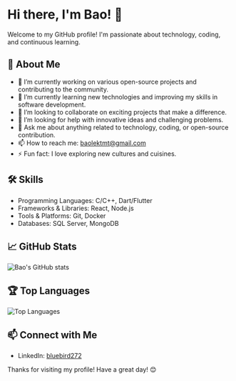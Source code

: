 # Hi there, I'm Bao! 👋

Welcome to my GitHub profile! I'm passionate about technology, coding, and continuous learning.

## 🚀 About Me

- 🔭 I’m currently working on various open-source projects and contributing to the community.
- 🌱 I’m currently learning new technologies and improving my skills in software development.
- 👯 I’m looking to collaborate on exciting projects that make a difference.
- 🤔 I’m looking for help with innovative ideas and challenging problems.
- 💬 Ask me about anything related to technology, coding, or open-source contribution.
- 📫 How to reach me: [baolektmt@gmail.com](mailto:baolektmt@gmail.com)
- ⚡ Fun fact: I love exploring new cultures and cuisines.

## 🛠️ Skills

- Programming Languages: C/C++, Dart/Flutter
- Frameworks & Libraries: React, Node.js
- Tools & Platforms: Git, Docker
- Databases: SQL Server, MongoDB

## 📈 GitHub Stats

![Bao's GitHub stats](https://github-readme-stats.vercel.app/api?username=baobluebird&show_icons=true&theme=radical)

## 🏆 Top Languages

![Top Languages](https://github-readme-stats.vercel.app/api/top-langs/?username=baobluebird&layout=compact&theme=radical)

## 📫 Connect with Me

- LinkedIn: [bluebird272]([https://www.linkedin.com/in/your-profile](https://www.linkedin.com/in/bluebird272/))

Thanks for visiting my profile! Have a great day! 😊
